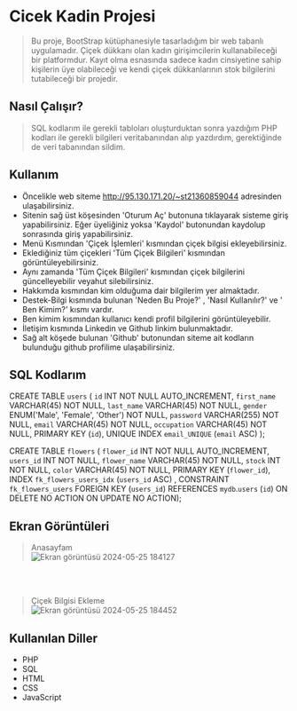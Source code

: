 # Cicek Kadin Projesi

>Bu proje, BootStrap kütüphanesiyle tasarladığım bir web tabanlı uygulamadır. Çiçek dükkanı olan kadın girişimcilerin kullanabileceği bir platformdur. Kayıt olma esnasında sadece kadın cinsiyetine sahip kişilerin üye olabileceği ve kendi çiçek dükkanlarının stok bilgilerini tutabileceği bir projedir.
## Nasıl Çalışır?

> SQL kodlarım ile gerekli tabloları oluşturduktan sonra yazdığım PHP kodları ile gerekli bilgileri veritabanından alıp yazdırdım, gerektiğinde de veri tabanından sildim. 

## Kullanım
* Öncelikle web siteme http://95.130.171.20/~st21360859044 adresinden ulaşabilirsiniz. 
* Sitenin sağ üst köşesinden 'Oturum Aç' butonuna tıklayarak sisteme giriş yapabilirsiniz. Eğer üyeliğiniz yoksa 'Kaydol' butonundan kaydolup sonrasında giriş yapabilirsiniz.
* Menü Kısmından 'Çiçek İşlemleri' kısmından çiçek bilgisi ekleyebilirsiniz.
* Eklediğiniz tüm çiçekleri 'Tüm Çiçek Bilgileri' kısmından görüntüleyebilirsiniz.
* Aynı zamanda 'Tüm Çiçek Bilgileri' kısmından çiçek bilgilerini güncelleyebilir veyahut silebilirsiniz.
* Hakkımda kısmından kim olduğuma dair bilgilerim yer almaktadır.
* Destek-Bilgi kısmında bulunan 'Neden Bu Proje?' , 'Nasıl Kullanılır?' ve ' Ben Kimim?' kısmı vardır.
* Ben kimim kısmından kullanıcı kendi profil bilgilerini görüntüleyebilir.
* İletişim kısmında Linkedin ve Github linkim bulunmaktadır.
* Sağ alt köşede bulunan 'Github' butonundan siteme ait kodların bulunduğu github profilime ulaşabilirsiniz.
## SQL Kodlarım
CREATE TABLE `users` (
  `id` INT NOT NULL AUTO_INCREMENT,
  `first_name` VARCHAR(45) NOT NULL,
  `last_name` VARCHAR(45) NOT NULL,
  `gender` ENUM('Male', 'Female', 'Other') NOT NULL,
  `password` VARCHAR(255) NOT NULL,
  `email` VARCHAR(45) NOT NULL,
  `occupation` VARCHAR(45) NOT NULL,
  PRIMARY KEY (`id`),
  UNIQUE INDEX `email_UNIQUE` (`email` ASC) );

  CREATE TABLE `flowers` (
  `flower_id` INT NOT NULL AUTO_INCREMENT,
  `users_id` INT NOT NULL,
  `flower_name` VARCHAR(45) NOT NULL,
  `stock` INT NOT NULL,
  `color` VARCHAR(45) NOT NULL,
  PRIMARY KEY (`flower_id`),
  INDEX `fk_flowers_users_idx` (`users_id` ASC) ,
  CONSTRAINT `fk_flowers_users`
    FOREIGN KEY (`users_id`)
    REFERENCES `mydb`.`users` (`id`)
    ON DELETE NO ACTION
    ON UPDATE NO ACTION);

## Ekran Görüntüleri
>Anasayfam <br>
![Ekran görüntüsü 2024-05-25 184127](https://github.com/sidikafirat/Cicek-Kadin-BootStrap-ile-Web-Tabanli-Uygulama/assets/121318380/052eabf1-8f04-4d11-8766-cfd8c5f59105)

<br><br>
>Çiçek Bilgisi Ekleme<br>
![Ekran görüntüsü 2024-05-25 184452](https://github.com/sidikafirat/Cicek-Kadin-BootStrap-ile-Web-Tabanli-Uygulama/assets/121318380/c258388d-3aed-4e76-ad8d-e61a864f5663)


## Kullanılan Diller
* PHP
* SQL
* HTML
* CSS
* JavaScript

